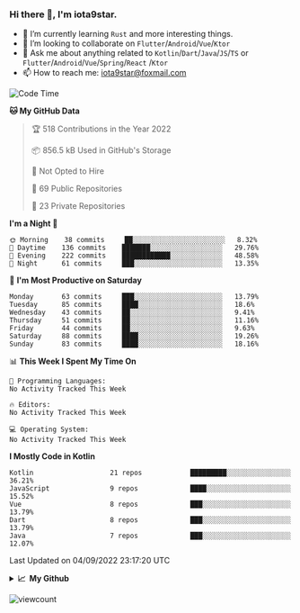 ### Hi there 👋, I'm iota9star.

- 🌱 I’m currently learning `Rust` and more interesting things.
- 👯 I’m looking to collaborate on `Flutter`/`Android`/`Vue`/`Ktor`
- 💬 Ask me about anything related to `Kotlin`/`Dart`/`Java`/`JS`/`TS` or `Flutter`/`Android`/`Vue`/`Spring`/`React`
  /`Ktor`
- 📫 How to reach me: [iota9star@foxmail.com](iota9star@foxmail.com)



<!--START_SECTION:waka-->
![Code Time](http://img.shields.io/badge/Code%20Time-3%2C090%20hrs%2054%20mins-blue)

**🐱 My GitHub Data** 

> 🏆 518 Contributions in the Year 2022
 > 
> 📦 856.5 kB Used in GitHub's Storage 
 > 
> 🚫 Not Opted to Hire
 > 
> 📜 69 Public Repositories 
 > 
> 🔑 23 Private Repositories  
 > 
**I'm a Night 🦉** 

```text
🌞 Morning    38 commits     ██░░░░░░░░░░░░░░░░░░░░░░░   8.32% 
🌆 Daytime    136 commits    ███████░░░░░░░░░░░░░░░░░░   29.76% 
🌃 Evening    222 commits    ████████████░░░░░░░░░░░░░   48.58% 
🌙 Night      61 commits     ███░░░░░░░░░░░░░░░░░░░░░░   13.35%

```
📅 **I'm Most Productive on Saturday** 

```text
Monday       63 commits     ███░░░░░░░░░░░░░░░░░░░░░░   13.79% 
Tuesday      85 commits     ████░░░░░░░░░░░░░░░░░░░░░   18.6% 
Wednesday    43 commits     ██░░░░░░░░░░░░░░░░░░░░░░░   9.41% 
Thursday     51 commits     ██░░░░░░░░░░░░░░░░░░░░░░░   11.16% 
Friday       44 commits     ██░░░░░░░░░░░░░░░░░░░░░░░   9.63% 
Saturday     88 commits     ████░░░░░░░░░░░░░░░░░░░░░   19.26% 
Sunday       83 commits     ████░░░░░░░░░░░░░░░░░░░░░   18.16%

```


📊 **This Week I Spent My Time On** 

```text
💬 Programming Languages: 
No Activity Tracked This Week

🔥 Editors: 
No Activity Tracked This Week

💻 Operating System: 
No Activity Tracked This Week

```

**I Mostly Code in Kotlin** 

```text
Kotlin                   21 repos            █████████░░░░░░░░░░░░░░░░   36.21% 
JavaScript               9 repos             ████░░░░░░░░░░░░░░░░░░░░░   15.52% 
Vue                      8 repos             ███░░░░░░░░░░░░░░░░░░░░░░   13.79% 
Dart                     8 repos             ███░░░░░░░░░░░░░░░░░░░░░░   13.79% 
Java                     7 repos             ███░░░░░░░░░░░░░░░░░░░░░░   12.07%

```



 Last Updated on 04/09/2022 23:17:20 UTC
<!--END_SECTION:waka-->

<details>
  <summary><b>📈&nbsp;&nbsp;My Github</b></summary>
  <br>
  <img src='https://github-profile-trophy.vercel.app/?username=iota9star'>
  <img src='https://bad-apple-github-readme.vercel.app/api?show_bg=1&username=iota9star&hide_title=true'>
  <img src='http://cr-skills-chart-widget.azurewebsites.net/api/api?username=iota9star'>
</details>


![viewcount](https://count.getloli.com/get/@iota9star?theme=rule34)
